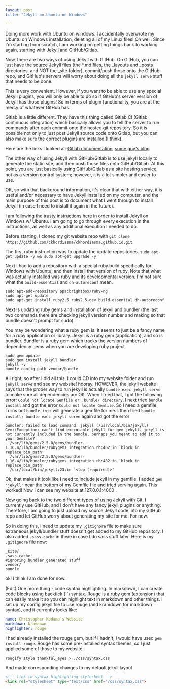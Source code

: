 ```yaml
---
layout: post
title: "Jekyll on Ubuntu on Windows"

---
```

Doing more work with Ubuntu on windows. I accidentally overwrote my Ubuntu on Windows installation, deleting all of my Linux files! Oh well. Since I'm starting from scratch, I am working on getting things back to working again, starting with Jekyll and GitHub/Gitlab.

Now, there are two ways of using Jekyll with GitHub. On GitHub, you can just have the source Jekyll files (the *.md files, the _layouts and _posts directories, and NOT the _site folder), commit/push those onto the GitHub repo, and GitHub's servers will worry about doing all the `jekyll serve` stuff that needs to be done. 

This is very convenient. However, if you want to be able to use any special Jekyll plugins, you will only be able to do so if GitHub's server version of Jekyll has those plugins! So in terms of plugin functionality, you are at the mercy of whatever GitHub has.

Gitlab is a little different. They have this thing called Gitlab CI (Gitlab continuous integration) which basically allows you to tell the server to run commands after each commit onto the hosted git repository. So it is possible not only to just post Jekyll source code onto Gitlab, but you can also make sure the correct plugins are installed (I think).

Here are the links I looked at: [Gitlab documentation](https://docs.gitlab.com/ee/user/project/pages/getting_started_part_four.html), [some guy's blog](https://www.chenhuijing.com/blog/hosting-static-site-gitlab-pages/)

The other way of using Jekyll with GitHub/Gitlab is to use jekyll locally to generate the static site, and then push those files onto GitHub/Gitlab. At this point, you are just basically using GitHub/Gitlab as a site hosting service, not as a version control system; however, it is a lot simpler and easier to use.

OK, so with that background information, it's clear that with either way, it is useful and/or necessary to have Jekyll installed on my computer, and the main purpose of this post is to document what I went through to install Jekyll (in case I need to install it again in the future).

I am following the trusty instructions [here](https://jekyllrb.com/docs/installation/windows/#installation-via-bash-on-windows-10) in order to install Jekyll on Windows w/ Ubuntu. I am going to go through every execution in the instructions, as well as any additional execution I needed to do. 

Before starting, I cloned my git website repo with `git clone https://github.com/ckhordiasma/ckhordiasma.github.io.git`.

The first ruby instruction was to update the update repositories. `sudo apt-get update -y && sudo apt-get upgrade -y`

Next I had to add a repository with a special ruby build specifically for Windows with Ubuntu, and then install that version of ruby. Note that what was actually installed was ruby and its developmental version. I'm not sure what the `build-essential` and `dh-autoreconf` mean.

``` shell
sudo apt-add-repository ppa:brightbox/ruby-ng
sudo apt-get update
sudo apt-get install ruby2.5 ruby2.5-dev build-essential dh-autoreconf
```

Next is updating ruby gems and installation of jekyll and bundler (the last two commands there are checking jekyll version number and making so that bundle doesn't prompt for sudo). 

You may be wondering what a ruby gem is. It seems to just be a fancy name for a ruby application or library. Jekyll is a ruby gem (application), and so is bundler. Bundler is a ruby gem which tracks the version numbers of dependency gems when you are developing ruby project. 

``` shell
sudo gem update
sudo gem install jekyll bundler
jekyll -v
bundle config path vendor/bundle
```
All right, so after I did all this, I could CD into my website folder 
and run `jekyll serve` and see my website! hooray. 
HOWEVER, the jekyll website says that the proper way to run jekyll is actually `bundle exec jekyll serve` to make sure all dependencies are OK. When I tried that, I got the following error: `Could not locate Gemfile or .bundle/ directory`. I next tried `bundle install` and got the error `Could not locate Gemfile`. So I need a gemfile. Turns out `bundle init` will generate a gemfile for me. I then tried `bundle install; bundle exec jekyll serve` again and got the error 
```
bundler: failed to load command: jekyll (/usr/local/bin/jekyll)
Gem::Exception: can't find executable jekyll for gem jekyll. jekyll is not currently included in the bundle, perhaps you meant to add it to your Gemfile?
  /var/lib/gems/2.5.0/gems/bundler-1.16.4/lib/bundler/rubygems_integration.rb:462:in `block in replace_bin_path'
  /var/lib/gems/2.5.0/gems/bundler-1.16.4/lib/bundler/rubygems_integration.rb:482:in `block in replace_bin_path'
  /usr/local/bin/jekyll:23:in `<top (required)>'
``` 
Ok, that makes it look like I need to include jekyll in my gemfile. I added `gem 'jekyll'` near the bottom of my Gemfile file and tried serving again. This worked! Now I can see my website at 127.0.0.1:4000 .

Now going back to the two different types of using Jekyll with Git. I currently use GitHub, and I don't have any fancy jekyll plugins or anything. Therefore, I am going to just upload my source Jekyll code into my GitHub repo and let GitHub worry about generating my site for me. For now.

So in doing this, I need to update my `.gitignore` file to make sure extraneous jekyll/bundler stuff doesn't get added to my GitHub repository. I also added `.sass-cache` in there in case I do sass stuff later. Here is my `.gitignore` file now:
```
_site/
.sass-cache
#ignoring bundler generated stuff
vendor/
bundle
```

ok! I think I am done for now. 

(Edit) One more thing - code syntax highlighting. In markdown, I can create code blocks using backtick (``) syntax. Rouge is a ruby gem (extension) that can easily make it so you can highlight text in markdown and other things.
I set up my config jekyll file to use rouge (and kramdown for markdown syntax), and it currently looks like:

``` yaml
name: Christopher Kodama's Website
markdown: kramdown
highlighter: rouge
```

I had already installed the rouge gem, but if I hadn't, I would have used `gem install rouge`. Rouge has some pre-installed syntax themes, so I just applied some of those to my website:

```shell
rougify style thankful_eyes > ./css/syntax.css
```

And made corresponding changes to my default jekyll layout.

```html
<!-- link to syntax highlighting stylesheet -->
<link rel="stylesheet" type="text/css" href="/css/syntax.css">
```

